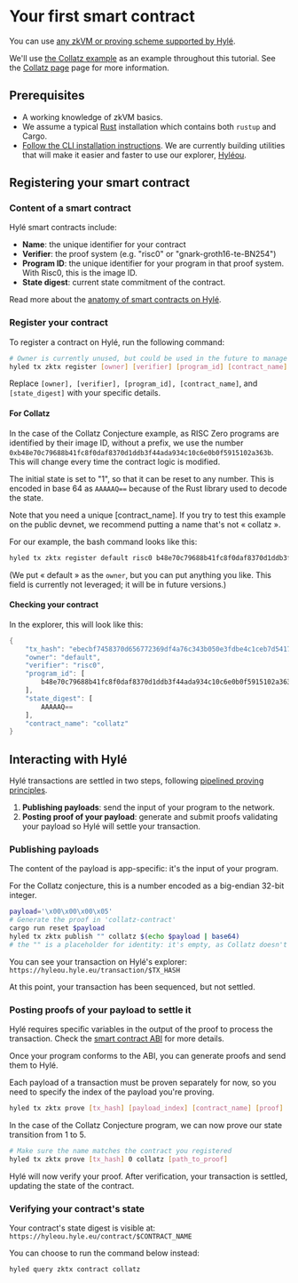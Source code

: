 # Your first smart contract

You can use [any zkVM or proving scheme supported by Hylé](../general-doc/supported-proving-schemes.md).

We'll use [the Collatz example](https://github.com/Hyle-org/collatz-conjecture) as an example throughout this tutorial. See the [Collatz page](../examples/collatz-example-in-depth.md) page for more information.

<!--TODO: specify transaction format, ABI, etc.-->

## Prerequisites

- A working knowledge of zkVM basics.
- We assume a typical [Rust](https://www.rust-lang.org/tools/install) installation which contains both `rustup` and Cargo.
- [Follow the CLI installation instructions](install-cli.md). We are currently building utilities that will make it easier and faster to use our explorer, [Hyléou](../explorer/index.md).

## Registering your smart contract

### Content of a smart contract

Hylé smart contracts include:

- **Name**: the unique identifier for your contract
- **Verifier**: the proof system (e.g. "risc0" or "gnark-groth16-te-BN254")
- **Program ID**: the unique identifier for your program in that proof system. With Risc0, this is the image ID.
- **State digest**: current state commitment of the contract.

Read more about the [anatomy of smart contracts on Hylé](../general-doc/anatomy-smart-contracts.md).

### Register your contract

To register a contract on Hylé, run the following command:

```bash
# Owner is currently unused, but could be used in the future to manage contract permissions
hyled tx zktx register [owner] [verifier] [program_id] [contract_name] [state_digest]
```

Replace `[owner], [verifier], [program_id], [contract_name]`, and `[state_digest]` with your specific details.

#### For Collatz

In the case of the Collatz Conjecture example, as RISC Zero programs are identified by their image ID, without a prefix, we use the number `0xb48e70c79688b41fc8f0daf8370d1ddb3f44ada934c10c6e0b0f5915102a363b`. This will change every time the contract logic is modified.  

The initial state is set to "1", so that it can be reset to any number. This is encoded in base 64 as `AAAAAQ==` because of the Rust library used to decode the state.

Note that you need a unique [contract_name]. If you try to test this example on the public devnet, we recommend putting a name that's not « collatz ».

For our example, the bash command looks like this:

```bash
hyled tx zktx register default risc0 b48e70c79688b41fc8f0daf8370d1ddb3f44ada934c10c6e0b0f5915102a363b collatz AAAAAQ==
```

(We put « default » as the `owner`, but you can put anything you like. This field is currently not leveraged; it will be in future versions.)

#### Checking your contract

In the explorer, this will look like this:

```rust
{
    "tx_hash": "ebecbf7458370d656772369df4a76c343b050e3fdbe4c1ceb7d54175ce290b60",
    "owner": "default",
    "verifier": "risc0",
    "program_id": [
        b48e70c79688b41fc8f0daf8370d1ddb3f44ada934c10c6e0b0f5915102a363b
    ],
    "state_digest": [
        AAAAAQ==
    ],
    "contract_name": "collatz"
}
```

## Interacting with Hylé

Hylé transactions are settled in two steps, following [pipelined proving principles](https://blog.hyle.eu/an-introduction-to-delayed-proving/).

1. **Publishing payloads**: send the input of your program to the network. 
2. **Posting proof of your payload**: generate and submit proofs validating your payload so Hylé will settle your transaction.

### Publishing payloads

The content of the payload is app-specific: it's the input of your program.

For the Collatz conjecture, this is a number encoded as a big-endian 32-bit integer.

```bash
payload='\x00\x00\x00\x05'
# Generate the proof in 'collatz-contract'
cargo run reset $payload
hyled tx zktx publish "" collatz $(echo $payload | base64)
# the "" is a placeholder for identity: it's empty, as Collatz doesn't handle identity
```

You can see your transaction on Hylé's explorer: `https://hyleou.hyle.eu/transaction/$TX_HASH`

At this point, your transaction has been sequenced, but not settled.

### Posting proofs of your payload to settle it

Hylé requires specific variables in the output of the proof to process the transaction. Check the [smart contract ABI](../general-doc/smart-contract-abi.md) for more details.

Once your program conforms to the ABI, you can generate proofs and send them to Hylé.

Each payload of a transaction must be proven separately for now, so you need to specify the index of the payload you're proving.

```bash
hyled tx zktx prove [tx_hash] [payload_index] [contract_name] [proof]
```

In the case of the Collatz Conjecture program, we can now prove our state transition from 1 to 5.

```bash
# Make sure the name matches the contract you registered
hyled tx zktx prove [tx_hash] 0 collatz [path_to_proof]
```

Hylé will now verify your proof. After verification, your transaction is settled, updating the state of the contract.

### Verifying your contract's state

Your contract's state digest is visible at: `https://hyleou.hyle.eu/contract/$CONTRACT_NAME`

You can choose to run the command below instead:

```bash
hyled query zktx contract collatz
```
